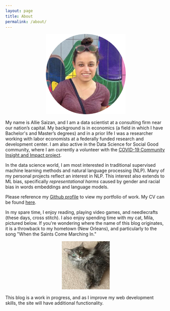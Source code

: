 ```yaml
---
layout: page
title: About
permalink: /about/
---
```


<p align="center">
    <img  src="/images/headshot.png" height="250" width="250" >
</p>


My name is Allie Saizan, and I am a data scientist at a consulting firm near our nation’s capital. My background is in economics (a field in which I have Bachelor's and Master’s degrees) and in a prior life I was a researcher working with labor economists at a federally funded research and development center. I am also active in the Data Science for Social Good community, where I am currently a volunteer with the [COVID-19 Community Insight and Impact project](ttps://github.com/community-insight-impact).


In the data science world, I am most interested in traditional supervised machine learning methods and natural language processing (NLP). Many of my personal projects reflect an interest in NLP. This interest also extends to ML bias, specifically *representational harms* caused by gender and racial bias in words embeddings and language models.

Please reference my [Github profile](https://github.com/alliesaizan) to view my portfolio of work. My CV can be found [here](https://docs.google.com/document/d/e/2PACX-1vQTjAwbmRfpbJZgljWxkHGEsKDsl1YtBo7Oc335Z-YiE1dWgRA0Pf6vxS29n-M917fkm0aKD2f5F5PD/pub).

In my spare time, I enjoy reading, playing video games, and needlecrafts (these days, cross stitch). I also enjoy spending time with my cat, Mila, pictured below. If you're wondering where the name of this blog originates, it is a throwback to my hometown (New Orleans), and particularly to the song "When the Saints Come Marching In."

<p align="center">
    <img  src="/images/mila.jpg" height="150" width="150" >
</p>

This blog is a work in progress, and as I improve my web development skills, the site will have additional functionality.